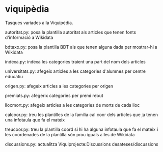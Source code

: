# viquipèdia
Tasques variades a la Viquipèdia.

autoritat.py: posa la plantilla autoritat als articles que tenen fonts d'informació a Wikidata

bdtaxo.py: posa la plantilla BDT als que tenen alguna dada per mostrar-hi a Wikidata

indexa.py: indexa les categories traient una part del nom dels articles

universitats.py: afegeix articles a les categories d'alumnes per centre educatiu

origen.py: afegeix articles a les categories per origen

premiats.py: afegerix categories per premi rebut

llocmort.py: afegeix articles a les categories de morts de cada lloc

calcoor.py: treu les plantilles de la família cal coor dels articles que ja tenen una infotaula que fa el mateix

treucoor.py: treu la plantilla coord si hi ha alguna infotaula que fa el mateix i les coordenades de la plantilla són prou iguals a les de Wikidata

discussions.py: actualitza Viquiprojecte:Discussions desateses/discussions
